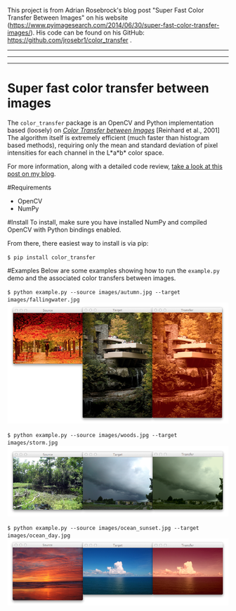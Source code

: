This project is from Adrian Rosebrock's blog post "Super Fast Color Transfer Between Images" on his website
(https://www.pyimagesearch.com/2014/06/30/super-fast-color-transfer-images/). His code can be found on his
GitHub: https://github.com/jrosebr1/color_transfer .

*********************************************************************************************************
*********************************************************************************************************
*********************************************************************************************************

Super fast color transfer between images
==============

The <code>color_transfer</code> package is an OpenCV and Python implementation based (loosely) on [*Color Transfer between Images*](http://www.thegooch.org/Publications/PDFs/ColorTransfer.pdf) [Reinhard et al., 2001] The algorithm itself is extremely efficient (much faster than histogram based methods), requiring only the mean and standard deviation of pixel intensities for each channel in the L\*a\*b\* color space.

For more information, along with a detailed code review, [take a look at this post on my blog](http://www.pyimagesearch.com/2014/06/30/super-fast-color-transfer-images/).

#Requirements
- OpenCV
- NumPy

#Install
To install, make sure you have installed NumPy and compiled OpenCV with Python bindings enabled.

From there, there easiest way to install is via pip:

<code>$ pip install color_transfer</code>

#Examples
Below are some examples showing how to run the <code>example.py</code> demo and the associated color transfers between images.

<code>$ python example.py --source images/autumn.jpg --target images/fallingwater.jpg</code>
![Autumn and Fallingwater screenshot](docs/images/autumn_fallingwater.png?raw=true)

<code>$ python example.py --source images/woods.jpg --target images/storm.jpg</code>
![Woods and Storm screenshot](docs/images/woods_storm.png?raw=true)

<code>$ python example.py --source images/ocean_sunset.jpg --target images/ocean_day.jpg</code>
![Sunset and Ocean screenshot](docs/images/sunset_ocean.png?raw=true)
